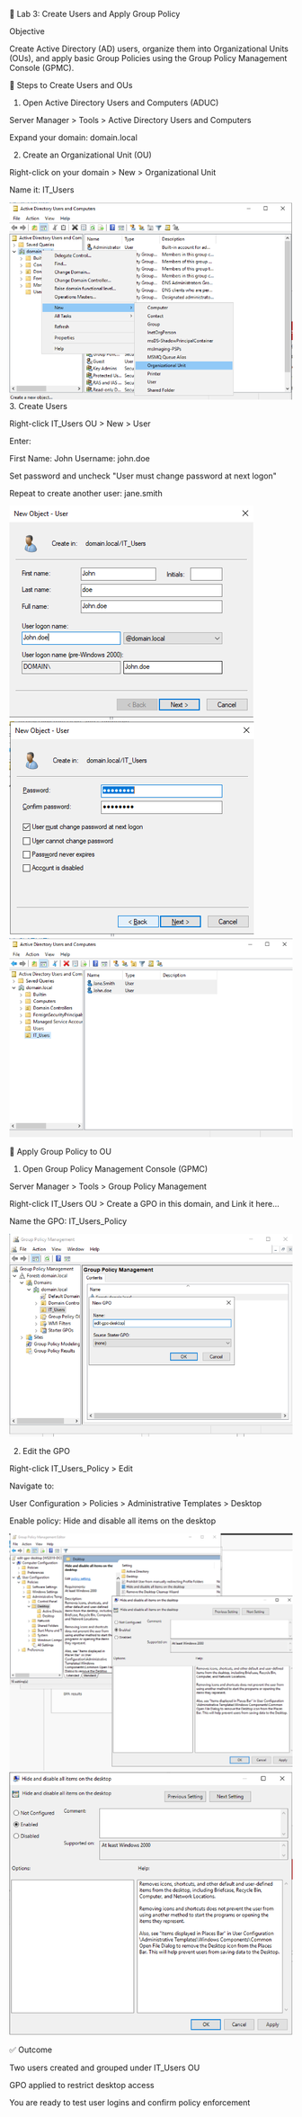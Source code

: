 🧪 Lab 3: Create Users and Apply Group Policy

Objective

Create Active Directory (AD) users, organize them into Organizational Units (OUs), and apply basic Group Policies using the Group Policy Management Console (GPMC).

🔧 Steps to Create Users and OUs

1. Open Active Directory Users and Computers (ADUC)

Server Manager > Tools > Active Directory Users and Computers

Expand your domain: domain.local

2. Create an Organizational Unit (OU)

Right-click on your domain > New > Organizational Unit

Name it: IT_Users

![Creating OU:IT_Users](./images/image-30.png)
3. Create Users

Right-click IT_Users OU > New > User

Enter:

First Name: John
Username: john.doe

Set password and uncheck "User must change password at next logon"

Repeat to create another user: jane.smith

![User Creation](./images/image-31.png)
![Password](./images/image-32.png)
![users created](./images/image-33.png)


🔰 Apply Group Policy to OU

1. Open Group Policy Management Console (GPMC)

Server Manager > Tools > Group Policy Management

Right-click IT_Users OU > Create a GPO in this domain, and Link it here...

Name the GPO: IT_Users_Policy

![edit-gpo-desktop](./images/image-34.png)

2. Edit the GPO

Right-click IT_Users_Policy > Edit

Navigate to:

User Configuration > Policies > Administrative Templates > Desktop

Enable policy: Hide and disable all items on the desktop

![edit-gpo-desktop](./images/image-35.png)
![enable GPO](./images/image-36.png)


✅ Outcome

Two users created and grouped under IT_Users OU

GPO applied to restrict desktop access

You are ready to test user logins and confirm policy enforcement